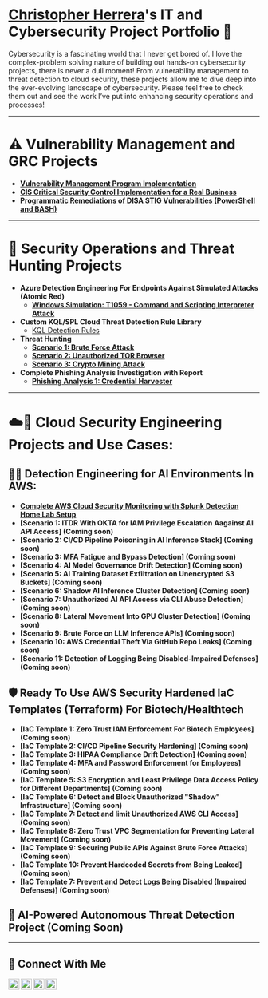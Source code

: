 # <a href="https://www.linkedin.com/in/chris-herrera-cyber/">Christopher Herrera</a>'s IT and Cybersecurity Project Portfolio 🔐

Cybersecurity is a fascinating world that I never get bored of. I love the complex-problem solving nature of building out hands-on cybersecurity projects, there is never a dull moment! From vulnerability management to threat detection to cloud security, these projects allow me to dive deep into the ever-evolving landscape of cybersecurity. Please feel free to check them out and see the work I’ve put into enhancing security operations and processes!

---

# ⚠️ Vulnerability Management and GRC Projects
- **[Vulnerability Management Program Implementation](https://github.com/ChrisHerrera90/vulnerability-management-program)**
- **[CIS Critical Security Control Implementation for a Real Business](https://github.com/ChrisHerrera90/CIS-controls-project)**
- **[Programmatic Remediations of DISA STIG Vulnerabilities (PowerShell and BASH)](https://github.com/ChrisHerrera90/Powershell-and-Bash-Remediation-Scripts)**

---

# 🚨 Security Operations and Threat Hunting Projects
- **Azure Detection Engineering For Endpoints Against Simulated Attacks (Atomic Red)**
  - **[Windows Simulation: T1059 - Command and Scripting Interpreter Attack](https://github.com/ChrisHerrera90/T1059---Command-and-Scripting-Interpreter-Incident-Response-Atomic-Red)**
- **Custom KQL/SPL Cloud Threat Detection Rule Library**
  - [KQL Detection Rules](https://github.com/ChrisHerrera90/KQL-Detection-Rule-Library)
- **Threat Hunting**
  - **[Scenario 1: Brute Force Attack](https://github.com/ChrisHerrera90/Threathunt-Bruteforce)**
  - **[Scenario 2: Unauthorized TOR Browser](https://github.com/ChrisHerrera90/Threat-Hunting-TOR-browser)**
  - **[Scenario 3: Crypto Mining Attack](https://github.com/ChrisHerrera90/ThreatHunt-Cryptominer)** 
- **Complete Phishing Analysis Investigation with Report**
  - **[Phishing Analysis 1: Credential Harvester](https://github.com/ChrisHerrera90/phishing-analysis-report1)**

---

# ☁️🔐 Cloud Security Engineering Projects and Use Cases:
## 🕵🏽 Detection Engineering for AI Environments In AWS:
- **[Complete AWS Cloud Security Monitoring with Splunk Detection Home Lab Setup](https://github.com/ChrisHerrera90/Complete-AWS-Cloud-Security-Architecture-Design-and-Splunk-Detection-Against-Simlulated-Attacks)**
- **[Scenario 1: ITDR With OKTA for IAM Privilege Escalation Aagainst AI API Access] (Coming soon)**
- **[Scenario 2: CI/CD Pipeline Poisoning in AI Inference Stack] (Coming soon)**
- **[Scenario 3: MFA Fatigue and Bypass Detection] (Coming soon)**
- **[Scenario 4: AI Model Governance Drift Detection] (Coming soon)**
- **[Scenario 5: AI Training Dataset Exfiltration on Unencrypted S3 Buckets] (Coming soon)**
- **[Scenario 6: Shadow AI Inference Cluster Detection] (Coming soon)**
- **[Scenario 7: Unauthorized AI API Access via CLI Abuse Detection] (Coming soon)**
- **[Scenario 8: Lateral Movement Into GPU Cluster Detection] (Coming soon)**
- **[Scenario 9: Brute Force on LLM Inference APIs] (Coming soon)**
- **[Scenario 10: AWS Credential Theft Via GitHub Repo Leaks] (Coming soon)**
- **[Scenario 11: Detection of Logging Being Disabled-Impaired Defenses] (Coming soon)**


## 🛡️ Ready To Use AWS Security Hardened IaC Templates (Terraform) For Biotech/Healthtech
- **[IaC Template 1: Zero Trust IAM Enforcement For Biotech Employees] (Coming soon)**
- **[IaC Template 2: CI/CD Pipeline Security Hardening] (Coming soon)**
- **[IaC Template 3: HIPAA Compliance Drift Detection] (Coming soon)**
- **[IaC Template 4: MFA and Password Enforcement for Employees] (Coming soon)**
- **[IaC Template 5: S3 Encryption and Least Privilege Data Access Policy for Different Departments] (Coming soon)**
- **[IaC Template 6: Detect and Block Unauthorized "Shadow" Infrastructure] (Coming soon)**
- **[IaC Template 7: Detect and limit Unauthorized AWS CLI Access] (Coming soon)**
- **[IaC Template 8: Zero Trust VPC Segmentation for Preventing Lateral Movement] (Coming soon)**
- **[IaC Template 9: Securing Public APIs Against Brute Force Attacks] (Coming soon)**
- **[IaC Template 10: Prevent Hardcoded Secrets from Being Leaked] (Coming soon)**
- **[IaC Template 7: Prevent and Detect Logs Being Disabled (Impaired Defenses)] (Coming soon)**


## 🦾 AI-Powered Autonomous Threat Detection Project (Coming Soon)


  
<hr/>

## 🤳 Connect With Me

[<img align="left" alt="___________ | YouTube" width="22px" src="https://cdn.jsdelivr.net/npm/simple-icons@v3/icons/youtube.svg" />][youtube]
[<img align="left" alt="___________ | Twitter" width="22px" src="https://cdn.jsdelivr.net/npm/simple-icons@v3/icons/twitter.svg" />][twitter]
[<img align="left" alt="chris-herrera-cyber | LinkedIn" width="22px" src="https://cdn.jsdelivr.net/npm/simple-icons@v3/icons/linkedin.svg" />][linkedin]
[<img align="left" alt="___________ | Instagram" width="22px" src="https://cdn.jsdelivr.net/npm/simple-icons@v3/icons/instagram.svg" />][instagram]

[twitter]: https://twitter.com/___________
[youtube]: https://www.youtube.com/c/___________
[instagram]: https://www.instagram.com/___________
[linkedin]: https://linkedin.com/in/chris-herrera-90

<!--
<img width="35" alt="image" src="https://github.com/user-attachments/assets/2f41c7cd-5ea8-4475-b451-a37161b6c3fb"> 
<img width="35" alt="image" src="https://github.com/user-attachments/assets/77649969-9910-4994-8b96-74a116cfb2a8">
-->
